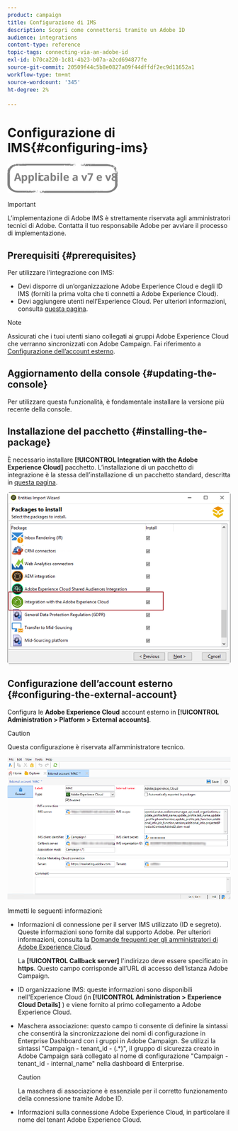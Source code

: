 ```yaml
---
product: campaign
title: Configurazione di IMS
description: Scopri come connettersi tramite un Adobe ID
audience: integrations
content-type: reference
topic-tags: connecting-via-an-adobe-id
exl-id: b70ca220-1c81-4b23-b07a-a2cd694877fe
source-git-commit: 20509f44c5b8e0827a09f44dffdf2ec9d11652a1
workflow-type: tm+mt
source-wordcount: '345'
ht-degree: 2%

---
```


# Configurazione di IMS{#configuring-ims}

![](../../assets/common.svg)

>[!IMPORTANT]
>
>L’implementazione di Adobe IMS è strettamente riservata agli amministratori tecnici di Adobe. Contatta il tuo responsabile Adobe per avviare il processo di implementazione.

## Prerequisiti {#prerequisites}

Per utilizzare l’integrazione con IMS:

* Devi disporre di un’organizzazione Adobe Experience Cloud e degli ID IMS (forniti la prima volta che ti connetti a Adobe Experience Cloud).
* Devi aggiungere utenti nell’Experience Cloud. Per ulteriori informazioni, consulta [questa pagina](https://experienceleague.adobe.com/docs/core-services/interface/manage-users-and-products/admin-getting-started.html).

>[!NOTE]
>
>Assicurati che i tuoi utenti siano collegati ai gruppi Adobe Experience Cloud che verranno sincronizzati con Adobe Campaign. Fai riferimento a [Configurazione dell’account esterno](#configuring-the-external-account).

## Aggiornamento della console {#updating-the-console}

Per utilizzare questa funzionalità, è fondamentale installare la versione più recente della console.

## Installazione del pacchetto {#installing-the-package}

È necessario installare **[!UICONTROL Integration with the Adobe Experience Cloud]** pacchetto. L’installazione di un pacchetto di integrazione è la stessa dell’installazione di un pacchetto standard, descritta in [questa pagina](../../installation/using/installing-campaign-standard-packages.md).

![](assets/ims_6.png)

## Configurazione dell’account esterno {#configuring-the-external-account}

Configura le **Adobe Experience Cloud** account esterno in **[!UICONTROL Administration > Platform > External accounts]**.

>[!CAUTION]
>
>Questa configurazione è riservata all’amministratore tecnico.

![](assets/ims_5.png)

Immetti le seguenti informazioni:

* Informazioni di connessione per il server IMS utilizzato (ID e segreto). Queste informazioni sono fornite dal supporto Adobe. Per ulteriori informazioni, consulta la [Domande frequenti per gli amministratori di Adobe Experience Cloud](https://experienceleague.adobe.com/docs/core-services/interface/manage-users-and-products/faq.html).

   La **[!UICONTROL Callback server]** l&#39;indirizzo deve essere specificato in **https**. Questo campo corrisponde all’URL di accesso dell’istanza Adobe Campaign.

* ID organizzazione IMS: queste informazioni sono disponibili nell&#39;Experience Cloud (in **[!UICONTROL Administration > Experience Cloud Details]** ) e viene fornito al primo collegamento a Adobe Experience Cloud.
* Maschera associazione: questo campo ti consente di definire la sintassi che consentirà la sincronizzazione dei nomi di configurazione in Enterprise Dashboard con i gruppi in Adobe Campaign. Se utilizzi la sintassi &quot;Campaign - tenant_id - (.*)&quot;, il gruppo di sicurezza creato in Adobe Campaign sarà collegato al nome di configurazione &quot;Campaign - tenant_id - internal_name&quot; nella dashboard di Enterprise.

   >[!CAUTION]
   >
   >La maschera di associazione è essenziale per il corretto funzionamento della connessione tramite Adobe ID.

* Informazioni sulla connessione Adobe Experience Cloud, in particolare il nome del tenant Adobe Experience Cloud.

